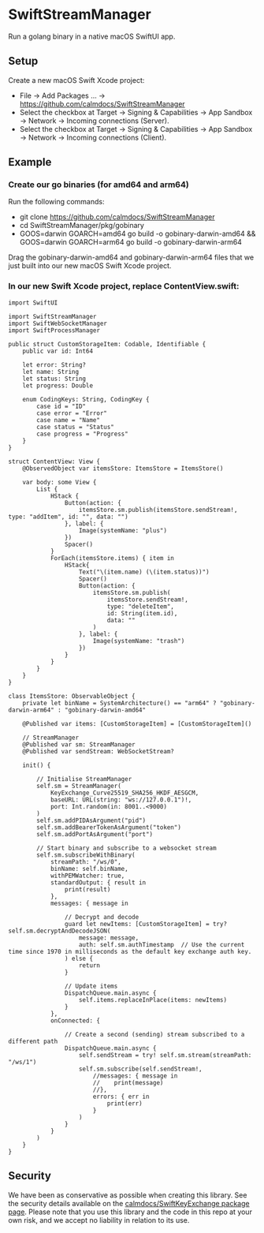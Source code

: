 # SwiftStreamManager

Run a golang binary in a native macOS SwiftUI app.

## Setup

Create a new macOS Swift Xcode project:
- File -> Add Packages ... -> https://github.com/calmdocs/SwiftStreamManager
- Select the checkbox at Target -> Signing & Capabilities -> App Sandbox -> Network -> Incoming connections (Server).
- Select the checkbox at Target -> Signing & Capabilities -> App Sandbox -> Network -> Incoming connections (Client).

## Example

### Create our go binaries (for amd64 and arm64)

Run the following commands:
- git clone https://github.com/calmdocs/SwiftStreamManager
- cd SwiftStreamManager/pkg/gobinary
- GOOS=darwin GOARCH=amd64 go build -o gobinary-darwin-amd64 && GOOS=darwin GOARCH=arm64 go build -o gobinary-darwin-arm64

Drag the gobinary-darwin-amd64 and gobinary-darwin-arm64 files that we just built into our new macOS Swift Xcode project.

### In our new Swift Xcode project, replace ContentView.swift:

```
import SwiftUI

import SwiftStreamManager
import SwiftWebSocketManager
import SwiftProcessManager

public struct CustomStorageItem: Codable, Identifiable {
    public var id: Int64
    
    let error: String?
    let name: String
    let status: String
    let progress: Double

    enum CodingKeys: String, CodingKey {
        case id = "ID"
        case error = "Error"
        case name = "Name"
        case status = "Status"
        case progress = "Progress"
    }
}

struct ContentView: View {
    @ObservedObject var itemsStore: ItemsStore = ItemsStore()
     
    var body: some View {
        List {
            HStack {
                Button(action: {
                    itemsStore.sm.publish(itemsStore.sendStream!, type: "addItem", id: "", data: "")
                }, label: {
                    Image(systemName: "plus")
                })
                Spacer()
            }
            ForEach(itemsStore.items) { item in
                HStack{
                    Text("\(item.name) (\(item.status))")
                    Spacer()
                    Button(action: {
                        itemsStore.sm.publish(
                            itemsStore.sendStream!,
                            type: "deleteItem",
                            id: String(item.id),
                            data: ""
                        )
                    }, label: {
                        Image(systemName: "trash")
                    })
                }
            }
        }
    }
}

class ItemsStore: ObservableObject {
    private let binName = SystemArchitecture() == "arm64" ? "gobinary-darwin-arm64" : "gobinary-darwin-amd64"

    @Published var items: [CustomStorageItem] = [CustomStorageItem]()
    
    // StreamManager
    @Published var sm: StreamManager
    @Published var sendStream: WebSocketStream?
  
    init() {
      
        // Initialise StreamManager
        self.sm = StreamManager(
            KeyExchange_Curve25519_SHA256_HKDF_AESGCM,
            baseURL: URL(string: "ws://127.0.0.1")!,
            port: Int.random(in: 8001..<9000)
        )
        self.sm.addPIDAsArgument("pid")
        self.sm.addBearerTokenAsArgument("token")
        self.sm.addPortAsArgument("port")
        
        // Start binary and subscribe to a websocket stream
        self.sm.subscribeWithBinary(
            streamPath: "/ws/0",
            binName: self.binName,
            withPEMWatcher: true,
            standardOutput: { result in
                print(result)
            },
            messages: { message in

                // Decrypt and decode
                guard let newItems: [CustomStorageItem] = try? self.sm.decryptAndDecodeJSON(
                    message: message,
                    auth: self.sm.authTimestamp  // Use the current time since 1970 in milliseconds as the default key exchange auth key.
                ) else {
                    return
                }

                // Update items
                DispatchQueue.main.async {
                    self.items.replaceInPlace(items: newItems)
                }
            },
            onConnected: {
                
                // Create a second (sending) stream subscribed to a different path
                DispatchQueue.main.async {
                    self.sendStream = try! self.sm.stream(streamPath: "/ws/1")
                    self.sm.subscribe(self.sendStream!,
                        //messages: { message in
                        //    print(message)
                        //},
                        errors: { err in
                            print(err)
                        }
                    )
                }
            }
        )
    }
}
```
## Security

We have been as conservative as possible when creating this library.  See the security details available on the [calmdocs/SwiftKeyExchange package page](https://github.com/calmdocs/SwiftKeyExchange). Please note that you use this library and the code in this repo at your own risk, and we accept no liability in relation to its use.
